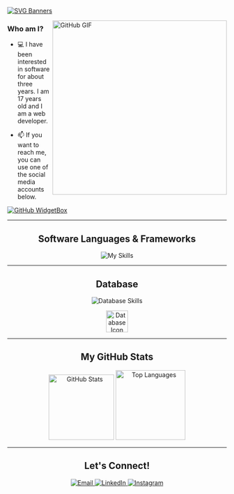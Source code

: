 [![SVG Banners](https://svg-banners.vercel.app/api?type=origin&text1=Merhaba%20👋%20Ben%20Oğulcan%20Öztürk&width=1200&height=300)](https://github.com/ogulcan-dev)

<a target="_blank"><img align="right" height="400" width="400" alt="GitHub GIF" src="https://github.com/JayantGoel001/JayantGoel001/blob/master/GIF/github.gif"></a>

### Who am I?
- 💻 I have been interested in software for about three years. I am 17 years old and I am a web developer.

- 📫 If you want to reach me, you can use one of the social media accounts below.

[![GitHub WidgetBox](https://github-widgetbox.vercel.app/api/profile?username=ogulcan-dev&data=followers,repositories,commits&theme=nautilus)](https://github.com/Jurredr/github-widgetbox)

---

<h2 align="center">Software Languages & Frameworks</h2>

<p align="center">
  <img src="https://skillicons.dev/icons?i=html5,css3,js,ts,py,nodejs,nextjs,react,django" alt="My Skills">
</p>

---

<h2 align="center">Database</h2>

<p align="center">
  <img src="https://skillicons.dev/icons?i=mysql,mongodb,firebase,prisma" alt="Database Skills">
</p>
<p align="center">
  <img src="https://user-images.githubusercontent.com/75336900/214643444-15a6b822-2439-45e0-8cfb-d74c95f1dfc6.png" height="50" alt="Database Icon">
</p>

---

<h2 align="center">My GitHub Stats</h2>

<p align="center">
  <img height="150em" src="https://github-readme-stats.vercel.app/api?username=ogulcan-dev&show_icons=true&theme=react&include_all_commits=true&count_private=true" alt="GitHub Stats">
  <img height="160em" src="https://github-readme-stats.vercel.app/api/top-langs/?username=ogulcan-dev&layout=compact&langs_count=16&theme=react" alt="Top Languages">
</p>

---

<h2 align="center">Let's Connect!</h2>

<p align="center">
  <a href="mailto:ogulcanozturk72@gmail.com">
    <img src="https://img.shields.io/badge/email-D14836?style=for-the-badge&logo=gmail&logoColor=white" alt="Email">
  </a>
  <a href="https://www.linkedin.com/in/o%C4%9Fulcan%C3%B6//" target="_blank">
    <img src="https://img.shields.io/badge/linkedin-%230077B5.svg?style=for-the-badge&logo=linkedin&logoColor=white" alt="LinkedIn">
  </a>
  <a href="https://instagram.com/ogulcanztrk" target="_blank">
    <img src="https://img.shields.io/badge/Instagram-%23E4405F.svg?style=for-the-badge&logo=Instagram&logoColor=white" alt="Instagram">
  </a>
</p>

